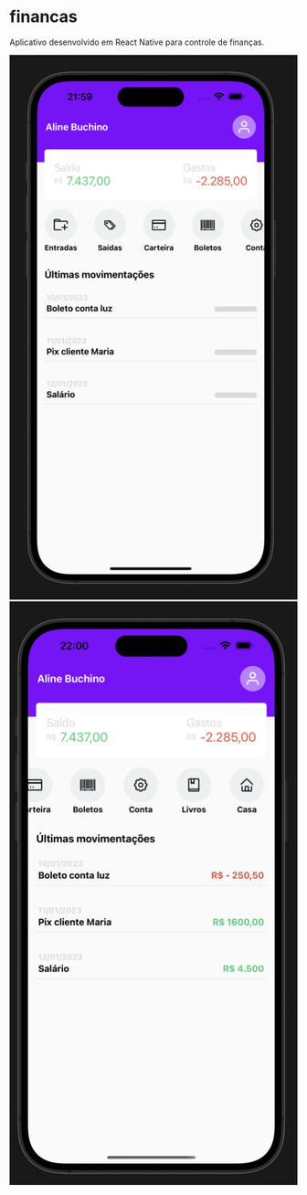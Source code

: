 # financas
Aplicativo desenvolvido em React Native para controle de finanças.

![](AppFinancas01.png) ![](AppFinancas02.png)